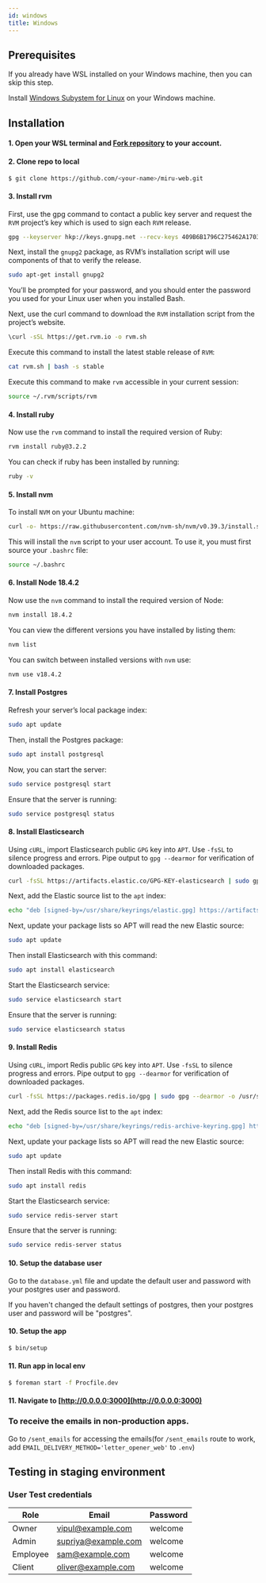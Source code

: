 ```yaml
---
id: windows
title: Windows
---
```


## Prerequisites

If you already have WSL installed on your Windows machine, then you can skip
this step.

Install
[Windows Subystem for Linux](https://learn.microsoft.com/en-us/windows/wsl/install-manual)
on your Windows machine.

## Installation

#### 1. Open your WSL terminal and [Fork repository](https://github.com/saeloun/miru-web/fork) to your account.

#### 2. Clone repo to local

```bash
$ git clone https://github.com/<your-name>/miru-web.git
```

#### 3. Install rvm

First, use the gpg command to contact a public key server and request the `RVM`
project’s key which is used to sign each `RVM` release.

```bash
gpg --keyserver hkp://keys.gnupg.net --recv-keys 409B6B1796C275462A1703113804BB82D39DC0E3 7D2BAF1CF37B13E2069D6956105BD0E739499BDB
```

Next, install the `gnupg2` package, as RVM’s installation script will use
components of that to verify the release.

```bash
sudo apt-get install gnupg2
```

You’ll be prompted for your password, and you should enter the password you used
for your Linux user when you installed Bash.

Next, use the curl command to download the `RVM` installation script from the
project’s website.

```bash
\curl -sSL https://get.rvm.io -o rvm.sh
```

Execute this command to install the latest stable release of `RVM`:

```bash
cat rvm.sh | bash -s stable
```

Execute this command to make `rvm` accessible in your current session:

```bash
source ~/.rvm/scripts/rvm
```

#### 4. Install ruby

Now use the `rvm` command to install the required version of Ruby:

```bash
rvm install ruby@3.2.2
```

You can check if ruby has been installed by running:

```bash
ruby -v
```

#### 5. Install nvm

To install `NVM` on your Ubuntu machine:

```bash
curl -o- https://raw.githubusercontent.com/nvm-sh/nvm/v0.39.3/install.sh | bash
```

This will install the `nvm` script to your user account. To use it, you must
first source your `.bashrc` file:

```bash
source ~/.bashrc
```

#### 6. Install Node 18.4.2

Now use the `nvm` command to install the required version of Node:

```bash
nvm install 18.4.2
```

You can view the different versions you have installed by listing them:

```bash
nvm list
```

You can switch between installed versions with `nvm` use:

```bash
nvm use v18.4.2
```

#### 7. Install Postgres

Refresh your server’s local package index:

```bash
sudo apt update
```

Then, install the Postgres package:

```bash
sudo apt install postgresql
```

Now, you can start the server:

```bash
sudo service postgresql start
```

Ensure that the server is running:

```bash
sudo service postgresql status
```

#### 8. Install Elasticsearch

Using `cURL`, import Elasticsearch public `GPG` key into `APT`. Use `-fsSL` to
silence progress and errors. Pipe output to `gpg --dearmor` for verification of
downloaded packages.

```bash
curl -fsSL https://artifacts.elastic.co/GPG-KEY-elasticsearch | sudo gpg --dearmor -o /usr/share/keyrings/elastic.gpg
```

Next, add the Elastic source list to the `apt` index:

```bash
echo "deb [signed-by=/usr/share/keyrings/elastic.gpg] https://artifacts.elastic.co/packages/7.x/apt stable main" | sudo tee -a /etc/apt/sources.list.d/elastic-7.x.list
```

Next, update your package lists so APT will read the new Elastic source:

```bash
sudo apt update
```

Then install Elasticsearch with this command:

```bash
sudo apt install elasticsearch
```

Start the Elasticsearch service:

```bash
sudo service elasticsearch start
```

Ensure that the server is running:

```bash
sudo service elasticsearch status
```

#### 9. Install Redis

Using `cURL`, import Redis public `GPG` key into `APT`. Use `-fsSL` to silence
progress and errors. Pipe output to `gpg --dearmor` for verification of
downloaded packages.

```bash
curl -fsSL https://packages.redis.io/gpg | sudo gpg --dearmor -o /usr/share/keyrings/redis-archive-keyring.gpg
```

Next, add the Redis source list to the `apt` index:

```bash
echo "deb [signed-by=/usr/share/keyrings/redis-archive-keyring.gpg] https://packages.redis.io/deb $(lsb_release -cs) main" | sudo tee /etc/apt/sources.list.d/redis.list
```

Next, update your package lists so APT will read the new Elastic source:

```bash
sudo apt update
```

Then install Redis with this command:

```bash
sudo apt install redis
```

Start the Elasticsearch service:

```bash
sudo service redis-server start
```

Ensure that the server is running:

```bash
sudo service redis-server status
```

#### 10. Setup the database user

Go to the `database.yml` file and update the default user and password with your
postgres user and password.

If you haven't changed the default settings of postgres, then your postgres user
and password will be "postgres".

#### 10. Setup the app

```bash
$ bin/setup
```

#### 11. Run app in local env

```bash
$ foreman start -f Procfile.dev
```

#### 11. Navigate to [http://0.0.0.0:3000](http://0.0.0.0:3000)

### To receive the emails in non-production apps.

Go to `/sent_emails` for accessing the emails(for `/sent_emails` route to work,
add `EMAIL_DELIVERY_METHOD='letter_opener_web'` to `.env`)

## Testing in staging environment

### User Test credentials

| Role     | Email               | Password |
| -------- | ------------------- | -------- |
| Owner    | vipul@example.com   | welcome  |
| Admin    | supriya@example.com | welcome  |
| Employee | sam@example.com     | welcome  |
| Client   | oliver@example.com  | welcome  |
